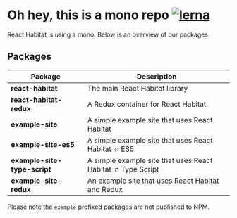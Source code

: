# Oh hey, this is a mono repo [![lerna](https://img.shields.io/badge/maintained%20with-lerna-cc00ff.svg)](https://lernajs.io/)

React Habitat is using a mono. Below is an overview of our packages. 

## Packages

| Package | Description |
|--- | --- |
| **react-habitat** | The main React Habitat library |
| **react-habitat-redux** | A Redux container for React Habitat |
| **example-site** | A simple example site that uses React Habitat |
| **example-site-es5** | A simple example site that uses React Habitat in ES5 |
| **example-site-type-script** | A simple example site that uses React Habitat in Type Script |
| **example-site-redux** | An example site that uses React Habitat and Redux |

Please note the `example` prefixed packages are not published to NPM.
